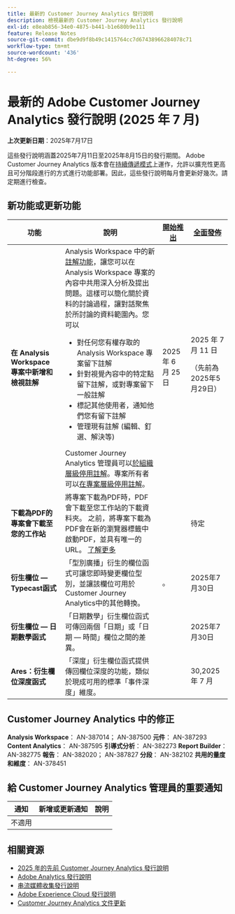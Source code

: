 ```yaml
---
title: 最新的 Customer Journey Analytics 發行說明
description: 檢視最新的 Customer Journey Analytics 發行說明
exl-id: e8eab856-34e0-4875-b441-b1e680b9e111
feature: Release Notes
source-git-commit: dbe9d9f8b49c1415764cc7d67438966284078c71
workflow-type: tm+mt
source-wordcount: '436'
ht-degree: 56%

---
```


# 最新的 Adobe Customer Journey Analytics 發行說明 (2025 年 7 月)

**上次更新日期**：2025年7月17日


這些發行說明涵蓋2025年7月11日至2025年8月15日的發行期間。 Adobe Customer Journey Analytics 版本會在[持續傳遞模式](releases.md)上運作，允許以擴充性更高且可分階段進行的方式進行功能部署。因此，這些發行說明每月會更新好幾次。請定期進行檢查。

## 新功能或更新功能

| 功能 | 說明 | [開始推出](releases.md) | [全面發佈](releases.md) |
| ----------- | ---------- | ------- | ---- |
| **在 Analysis Workspace 專案中新增和檢視註解** | Analysis Workspace 中的新[註解功能](https://experienceleague.adobe.com/zh-hant/docs/analytics-platform/using/cja-workspace/build-workspace-project/comment-projects)，讓您可以在 Analysis Workspace 專案的內容中共用深入分析及提出問題。這樣可以簡化關於資料的討論過程，讓對話聚焦於所討論的資料範圍內。您可以 <ul><li>對任何您有權存取的 Analysis Workspace 專案留下註解</li><li>針對視覺內容中的特定點留下註解，或對專案留下一般註解</li><li>標記其他使用者，通知他們您有留下註解</li><li>管理現有註解 (編輯、釘選、解決等)</li></ul>Customer Journey Analytics 管理員可以[於組織層級停用註解](https://experienceleague.adobe.com/zh-hant/docs/analytics-platform/using/cja-workspace/user-preferences#ims-organization-preferences)。專案所有者可以[在專案層級停用註解](https://experienceleague.adobe.com/zh-hant/docs/analytics-platform/using/cja-workspace/build-workspace-project/create-projects)。 | 2025 年 6 月 25 日 | 2025 年 7 月 11 日 <p>（先前為2025年5月29日）</p> |
| **下載為PDF的專案會下載至您的工作站** | 將專案下載為PDF時，PDF會下載至您工作站的下載資料夾。 之前，將專案下載為PDF會在新的瀏覽器標籤中啟動PDF，並具有唯一的URL。 [了解更多](https://experienceleague.adobe.com/zh-hant/docs/analytics-platform/using/cja-workspace/export/download-send) | | 待定 |
| **衍生欄位 — Typecast函式** | 「型別廣播」衍生的欄位函式可讓您即時變更欄位型別，並讓該欄位可用於Customer Journey Analytics中的其他轉換。 | 。 | 2025年7月30日 |
| **衍生欄位 — 日期數學函式** | 「日期數學」衍生欄位函式可傳回兩個「日期」或「日期 — 時間」欄位之間的差異。 | | 2025年7月30日 |
| **Ares：衍生欄位深度函式** | 「深度」衍生欄位函式提供傳回欄位深度的功能，類似於現成可用的標準「事件深度」維度。 |  | 30,2025 年 7 月 |

## Customer Journey Analytics 中的修正

**Analysis Workspace**： AN-387014； AN-387500
**元件**： AN-387293
**Content Analytics**： AN-387595
**引導式分析**： AN-382273
**Report Builder**： AN-382775
**報告**： AN-382020； AN-387827
**分段**： AN-382102
**共用的量度和維度**： AN-378451


## 給 Customer Journey Analytics 管理員的重要通知

| 通知 | 新增或更新通知 | 說明 |
| --- | --- | --- |
| 不適用 | | |

## 相關資源

* [2025 年的先前 Customer Journey Analytics 發行說明](/help/release-notes/2025.md)
* [Adobe Analytics 發行說明](https://experienceleague.adobe.com/docs/analytics/release-notes/latest.html?lang=zh-hant)
* [串流媒體收集發行說明](https://experienceleague.adobe.com/docs/media-analytics/using/additional-resources/release-notes.html?lang=zh-hant)
* [Adobe Experience Cloud 發行說明](https://experienceleague.adobe.com/docs/release-notes/experience-cloud/current.html?lang=zh-hant)
* [Customer Journey Analytics 文件更新](/help/release-notes/doc-changes.md)
